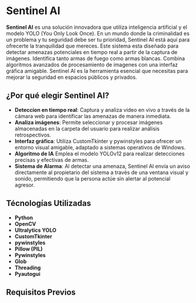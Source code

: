 # Sentinel AI

**Sentinel AI** es una solución innovadora que utiliza inteligencia artificial y el modelo YOLO (You Only Look Once). En un mundo donde la criminalidad es un problema y tu seguridad debe ser tu prioridad, Sentinel AI está aquí para ofrecerte la tranquilidad que mereces. Este sistema esta diseñado para detectar amenazas potenciales en tiempo real a partir de la captura de imágenes. Identifica tanto armas de fuego como armas blancas. Combina algoritmos avanzados de procesamiento de imagenes con una interfaz gráfica amigable. Sentinel AI es la herramienta esencial que necesitas para mejorar la seguridad en espacios públicos y privados.

## ¿Por qué elegir Sentinel AI?

- **Deteccion en tiempo real**: Captura y analiza video en vivo a través de la cámara web para identificar las amenazas de manera inmediata.
- **Analiza imágenes**: Permite seleccionar y procesar imágenes almacenadas en la carpeta del usuario para realizar análisis retrospectivos.
- **Interfaz gráfica**: Utiliza CustomTkinter y pywinstyles para ofrecer un entorno visual amigable, adaptado a sistemas operativos de Windows.
- **Algoritmo de IA** Emplea el modelo YOLOv12 para realizar detecciones precisas y efectivas de armas.
- **Sistema de Alarma**: Al detectar una amenaza, Sentinel AI envía un aviso directamente al propietario del sistema a través de una ventana visual y sonido, permitiendo que la persona actúe sin alertar al potencial agresor.

## Técnologías Utilizadas

- **Python**
- **OpenCV**
- **Ultralytics YOLO**
- **CustomTkinter**
- **pywinstyles**
- **Pillow (PIL)**
- **Pywinstyles**
- **Glob**
- **Threading**
- **Pyautogui**

## Requisitos Previos



